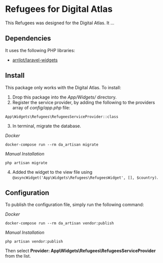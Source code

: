 # Refugees for Digital Atlas

This Refugees was designed for the Digital Atlas.  It ...

## Dependencies

It uses the following PHP libraries:

- [arrilot/laravel-widgets](https://github.com/arrilot/laravel-widgets)

## Install

This package only works with the Digital Atlas.  To install:

1. Drop this package into the *App/Widgets/* directory.
2. Register the service provider, by adding the following to the providers array of *config/app.php* file:
```
App\Widgets\Refugees\RefugeesServiceProvider::class
```
3. In terminal, migrate the database.

_Docker_
```
docker-compose run --rm da_artisan migrate
```

_Manual Installation_
```
php artisan migrate
```

4. Added the widget to the view file using `@asyncWidget('App\Widgets\Refugees\RefugeesWidget', [], $country)`.

## Configuration

To publish the configuration file, simply run the following command:

_Docker_
```
docker-compose run --rm da_artisan vendor:publish
```

_Manual Installation_
```
php artisan vendor:publish
```

Then select **Provider: App\Widgets\Refugees\RefugeesServiceProvider** from the list.
